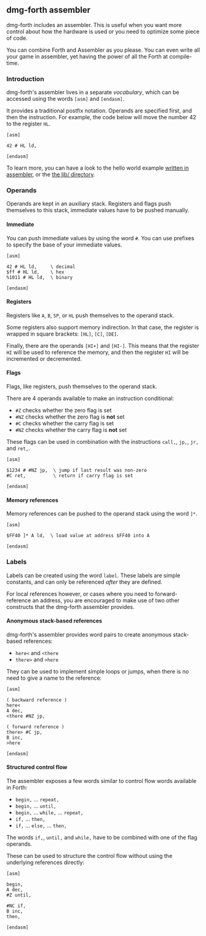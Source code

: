 ## dmg-forth assembler

dmg-forth includes an assembler. This is useful when you want more
control about how the hardware is used or you need to optimize some
piece of code.

You can combine Forth and Assembler as you please. You can even write
all your game in assembler, yet having the power of all the Forth at
compile-time.

### Introduction

dmg-forth's assembler lives in a separate *vocabulary*, which can be accessed using the words `[asm]` and `[endasm]`.

It provides a traditional postfix notation. Operands are specified
first, and then the instruction. For example, the code below will move
the number 42 to the register `HL`.

```forth
[asm]

42 # HL ld,

[endasm]
```

To learn more, you can have a look to the hello world example
[written in assembler](https://github.com/ams-hackers/dmg-forth/blob/master/examples/hello-world-asm/hello.fs),
or the [the lib/ directory](https://github.com/ams-hackers/dmg-forth/tree/master/lib).


### Operands

Operands are kept in an auxiliary stack. Registers and flags push themselves
to this stack, immediate values have to be pushed manually.

#### Immediate

You can push immediate values by using the word `#`. You can use
prefixes to specify the base of your immediate values.

```forth
[asm]

42 # HL ld,     \ decimal
$ff # HL ld,    \ hex
%1011 # HL ld,  \ binary

[endasm]
```

#### Registers

Registers like `A`, `B`, `SP`, or `HL` push themselves to the operand
stack.

Some registers also support memory indirection. In that case, the
register is wrapped in square brackets: `[HL]`, `[C]`, `[DE]`.

Finally, there are the operands `[HI+]` and `[HI-]`. This means that
the register `HI` will be used to reference the memory, and then the
register `HI` will be incremented or decremented.

#### Flags

Flags, like registers, push themselves to the operand stack.

There are 4 operands available to make an instruction conditional:
- `#Z` checks whether the zero flag is set
- `#NZ` checks whether the zero flag is **not** set
- `#C` checks whether the carry flag is set
- `#NZ` checks whether the carry flag is **not** set

These flags can be used in combination with the instructions `call,`, `jp,`, `jr,` and `ret,`.

```forth
[asm]

$1234 # #NZ jp,  \ jump if last result was non-zero
#C ret,          \ return if carry flag is set

[endasm]
```

#### Memory references

Memory references can be pushed to the operand stack using the word `]*`.

```forth
[asm]

$FF40 ]* A ld,  \ load value at address $FF40 into A

[endasm]
```

### Labels

Labels can be created using the word `label`. These labels are simple constants,
and can only be referenced *after* they are defined.

For local references however, or cases where you need to forward-reference an address,
you are encouraged to make use of two other constructs that the dmg-forth assembler provides.

#### Anonymous stack-based references

dmg-forth's assembler provides word pairs to create anonymous stack-based references:
- `here<` and `<there`
- `there>` and `>here`

They can be used to implement simple loops or jumps,
when there is no need to give a name to the reference:

```forth
[asm]

( backward reference )
here<
A dec,
<there #NZ jp,

( forward reference )
there> #C jp,
B inc,
>here

[endasm]
```

#### Structured control flow

The assembler exposes a few words similar to control flow words available in Forth:
- `begin,` ... `repeat,`
- `begin,` ... `until,`
- `begin,` ... `while,` ... `repeat,`
- `if,` ... `then,`
- `if,` ... `else,` ... `then,`

The words `if,`, `until,` and `while,` have to be combined with one of the flag operands.

These can be used to structure the control flow without using the underlying references directly:

```forth
[asm]

begin,
A dec,
#Z until,

#NC if,
B inc,
then,

[endasm]
```
